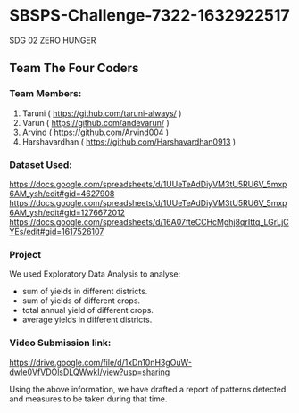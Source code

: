 # SBSPS-Challenge-7322-1632922517
SDG 02 ZERO HUNGER

## Team The Four Coders
### Team Members:
1. Taruni ( https://github.com/taruni-always/ )
2. Varun  ( https://github.com/andevarun/ )
3. Arvind ( https://github.com/Arvind004 )
4. Harshavardhan ( https://github.com/Harshavardhan0913 )

### Dataset Used:
https://docs.google.com/spreadsheets/d/1UUeTeAdDiyVM3tU5RU6V_5mxp6AM_ysh/edit#gid=4627908
https://docs.google.com/spreadsheets/d/1UUeTeAdDiyVM3tU5RU6V_5mxp6AM_ysh/edit#gid=1276672012
https://docs.google.com/spreadsheets/d/16A07fteCCHcMghj8qrIttq_LGrLjCYEs/edit#gid=1617526107

### Project
We used Exploratory Data Analysis to analyse:
- sum of yields in different districts.
- sum of yields of different crops.
- total annual yield of different crops.
- average yields in different districts.

### Video Submission link:
https://drive.google.com/file/d/1xDn10nH3gOuW-dwIe0VfVDOlsDLQWwkI/view?usp=sharing

Using the above information, we have drafted a report of patterns detected and measures to be taken during that time.
